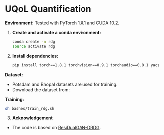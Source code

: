 # UQoL Quantification

**Environment:** Tested with PyTorch 1.8.1 and CUDA 10.2.

1.  **Create and activate a conda environment:**
    ```bash
    conda create -n rdg
    source activate rdg
    ```

2.  **Install dependencies:**
    ```bash
    pip install torch==1.8.1 torchvision==0.9.1 torchaudio==0.8.1 yacs openpyxl matplotlib pandas segmentation_models_pytorch albumentations
    ```

**Dataset:**

* Potsdam and Bhopal datasets are used for training.
* Download the dataset from: 

**Training:**

```bash
sh bashes/train_rdg.sh
```

3. **Acknowledgement**

* The code is based on [ResiDualGAN-DRDG](https://github.com/miemieyanga/ResiDualGAN-DRDG).

